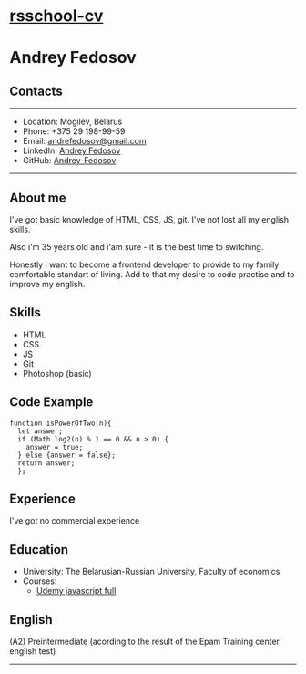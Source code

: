 # [rsschool-cv](https://Andrey-Fedosov.github.io/rsschool-cv/cv)
# Andrey Fedosov
## **Contacts**
-----------
* Location: Mogilev, Belarus
* Phone: +375 29 198-99-59
* Email: andrefedosov@gmail.com
* LinkedIn: [Andrey Fedosov](https://www.linkedin.com/in/andrey-fedosov-200567185)
* GitHub: [Andrey-Fedosov](https://github.com/Andrey-Fedosov)
 
-----------
## **About me**


I've got basic knowledge of HTML, CSS, JS, git. I've not lost all my english skills.

Also i'm  35 years old and i'am sure - it is the best time to switching.

Honestly i want to become a frontend developer to provide to my family comfortable standart of living. Add to that my desire to code practise and to improve my english. 



## **Skills**

* HTML
* CSS
* JS
* Git
* Photoshop (basic)



## **Code Example**

```
function isPowerOfTwo(n){
  let answer;
  if (Math.log2(n) % 1 == 0 && n > 0) {
    answer = true;
  } else {answer = false};
  return answer;
  };
```


## **Experience**
I've got no  commercial experience



## **Education**

* University: The Belarusian-Russian University, Faculty of economics
*  Courses:
   - [Udemy javascript full](https://www.udemy.com/course/javascript_full/)



## **English**

(A2) Preintermediate (acording to the result of the Epam Training center english test)

----------
